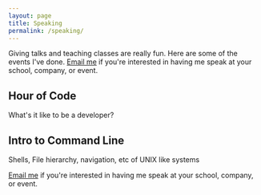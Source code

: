```yaml
---
layout: page
title: Speaking
permalink: /speaking/
---
```


Giving talks and teaching classes are really fun. Here are some of the events I've done. [Email me](mailto:miles.matthias@gmail.com) if you're interested in having me speak at your school, company, or event.

## Hour of Code

What's it like to be a developer? 


## Intro to Command Line

Shells, File hierarchy, navigation, etc of UNIX like systems


[Email me](mailto:miles.matthias@gmail.com) if you're interested in having me speak at your school, company, or event.

